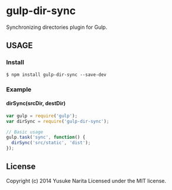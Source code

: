 # gulp-dir-sync

Synchronizing directories plugin for Gulp.

## USAGE

### Install

```
$ npm install gulp-dir-sync --save-dev
```

### Example

#### dirSync(srcDir, destDir)

```javascript
var gulp = require('gulp');
var dirSync = require('gulp-dir-sync');

// Basic usage
gulp.task('sync', function() {
  dirSync('src/static', 'dist');
});
```

## License
Copyright (c) 2014 Yusuke Narita
Licensed under the MIT license.
